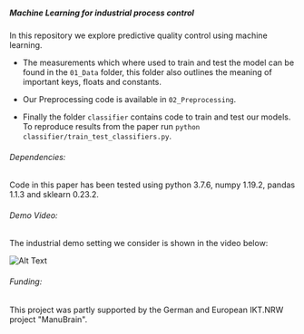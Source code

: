 ##### Machine Learning for industrial process control

In this repository we explore predictive quality control using
machine learning.

- The measurements which where used to train and test
the model can be found in the ```01_Data``` folder,
this folder also outlines the meaning of important
keys, floats and constants.

- Our Preprocessing code is available in ```02_Preprocessing```.

- Finally the folder ```classifier``` contains code to train
and test our models. To reproduce results from the paper run
```python classifier/train_test_classifiers.py```.

###### Dependencies:
Code in this paper has been tested using python 3.7.6, 
numpy 1.19.2, pandas 1.1.3 and sklearn 0.23.2.

###### Demo Video:
The industrial demo setting we consider is
shown in the video below:

![Alt Text](demo.gif)

###### Funding:
This project was partly supported by the German and European IKT.NRW
project "ManuBrain".
